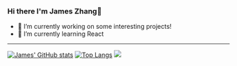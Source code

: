 ### Hi there I'm James Zhang👋

- 🔭 I’m currently working on some interesting projects!
- 🌱 I’m currently learning React
---
[![James' GitHub stats](https://github-readme-stats.vercel.app/api?username=jameszhang22)](https://github.com/anuraghazra/github-readme-stats)
[![Top Langs](https://github-readme-stats.vercel.app/api/top-langs/?username=jameszhang22&layout=compact)](https://github.com/anuraghazra/github-readme-stats)
![](https://komarev.com/ghpvc/?username=jameszhang22&color=5500ff)
<!--
**JamesZhang22/JamesZhang22** is a ✨ _special_ ✨ repository because its `README.md` (this file) appears on your GitHub profile.

Here are some ideas to get you started:

- 🔭 I’m currently working on ...
- 🌱 I’m currently learning ...
- 👯 I’m looking to collaborate on ...
- 🤔 I’m looking for help with ...
- 💬 Ask me about ...
- 📫 How to reach me: ...
- 😄 Pronouns: ...
- ⚡ Fun fact: ...
-->
